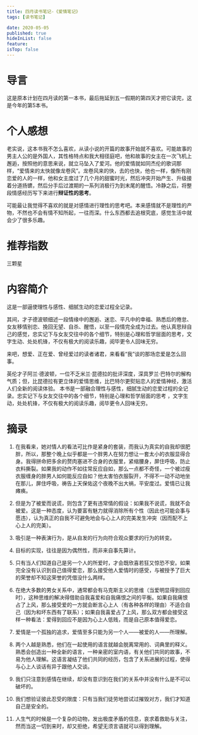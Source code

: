 ```yaml
---
title: 四月读书笔记-《爱情笔记》
tags: [读书笔记]

date: 2020-05-05
published: true
hideInList: false
feature: 
isTop: false
---
```




# 导言

这是原本计划在四月读的第一本书，最后拖延到五一假期的第四天才把它读完，这是今年的第5本书。

# 个人感想

老实说，这本书我不怎么喜欢，从读小说的开篇的故事开始就不喜欢。可能故事的男主人公的是外国人，其性格特点和我大相径庭吧，他和故事的女主在一次飞机上邂逅，按照他的意思来说，就立马坠入了爱河。他的爱情就如同杰伦的歌词那样，“爱情来的太快就像龙卷风”。龙卷风来的快，去的也快，他也一样，像所有刚恋爱的人的一样，他和女主度过了几个月的甜蜜时光，然后冲突开始产生、升级接着分道扬镳，然后分手后过渡期的一系列消极行为到末尾的醒悟。冷静之后，将整段情感经历写下来进行**辩证性的思考**。

可能最让我觉得不喜欢的就是对感情进行理性的思考吧。本来感情就不是理性的产物，不然也不会有情不知所起，一往而深。什么东西都去追根究底，感觉生活中就会少了很多乐趣。

# 推荐指数

三颗星

# 内容简介

这是一部逼使理性与感性、细腻生动的恋爱过程全记录。

其间，才子德波顿细述一段情缘中的邂逅、迷恋、平凡中的幸福、熟悉后的倦怠、女友移情别恋、挽回无望、自杀、醒悟，以至一段情完全成为过去。他认真思辩自己的感觉，忠实记下与女友交往中的各个细节，特别是心理和哲学层面的思考，文字生动、处处机锋，不仅有极大的阅读乐趣，阅毕更令人回味无穷。

来吧，想爱、正在爱、曾经爱过的读者诸君，来看看“我”谈的那场恋爱是怎么回事。

英伦才子阿兰·德波顿，一位不乏米兰·昆德拉的批评深度，深具罗兰·巴特尔的解构气质；但，比昆德拉有更立体的爱情思维，比巴特尔更熨贴恋人的爱情神经，激活人们全新的阅读体验。 本书是一部融合理性与感性，细腻生动的恋爱过程的全记录。忠实记下与女友交往中的各个细节，特别是心理和哲学层面的思考 ，文字生动，处处机锋，不仅有极大的阅读乐趣，阅毕更令人回味无穷。

# 摘录
1. 在我看来，她对情人的看法可比作是紧身的套装，而我认为真实的自我却很肥胖，所以，那整个晚上似乎都是一个胖男人在努力想让一套太小的衣服显得合身。我得拼命把多余的赘肉塞进不合身的衣服里，紧缩腰身，屏住呼吸，防止衣料撕裂。如果我的动作不如往常反应自如，那么一点都不奇怪，一个被过瘦衣服缠身的胖男人如何能反应自如？他太害怕衣服裂开，不得不一动不动地坐在那儿，屏住呼吸，祷告上天保佑这个夜晚不出大祸，平安度过。爱情已让我瘫痪。

2. 但是为了被爱而说谎，则包含了更有违常情的假设：如果我不说谎，我就不会被爱。这是一种态度，认为要富有魅力就得消除所有个性（因此也可能会事与愿违），认为真正的自我不可避免地会与心上人的完美发生冲突（因而配不上心上人的完美）。

3. 吸引是一种表演行为，是从自发的行为向符合观众要求的行为的转变。

4. 目标的实现，往往是因为偶然性，而非来自事先算计。

5. 只有当人们知道自己是另一个人的所爱时，才会既欣喜若狂又惊恐不安。如果完全没有认识到自己值得爱恋，那么接受他人爱情时的感受，与被授予了巨大的荣誉却不知这荣誉的凭借没什么两样。

6. 在绝大多数的男女关系中，通常都会有马克斯主义的思维（当爱明显得到回应时），这种思维的解决得借助自我喜爱和自我痛恨之间的平衡。如果自我痛恨占了上风，那么接受爱的一方就会断言心上人（有各种各样的理由）不适合自己（因为和坏东西有了联系）；如果自我喜爱占了上风，那么双方都会接受这样一种看法：爱得到回应不是因为心上人低贱，而是自己原本值得爱恋。

7. 爱情是一个孤独的追求，爱情至多只能为另一个人——被爱的人——所理解。

8. 两个人越是熟悉，他们在一起使用的语言就越会脱离常用的、词典里的释义。熟悉会创造出一种全新的语言，一种亲密的室内语，有关他们共同的故事，不易为他人理解。这语言凝结了他们共同的经历，包含了关系进展的过程，使得与心上人谈话有异于跟他人交谈。

9. 我们只注意到感情在继续，却没有意识到在我们的关系中并没有什么是不可以破坏的。

10. 我们想验证彼此忍受的限度：只有当我们徒劳地尝试过摧毁对方，我们才知道自己是安全的。

11. 人生气的时候是一个复杂的动物，发出极度矛盾的信息，哀求着救助与关注，然而当这一切到来时，却又拒绝，希望无须言语就可以得到理解。